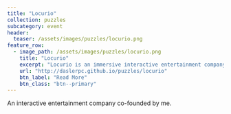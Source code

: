 ```yaml
---
title: "Locurio"
collection: puzzles
subcategory: event
header: 
  teaser: /assets/images/puzzles/locurio.png
feature_row: 
  - image_path: /assets/images/puzzles/locurio.png
    title: "Locurio"
    excerpt: "Locurio is an immersive interactive entertainment company that I cofounded whose debut experience, an escape room called The Vanished Act, has led to multiple awards and quickly distinguished Locurio as the #1 escape room company in Seattle."
    url: "http://daslerpc.github.io/puzzles/locurio"
    btn_label: "Read More"
    btn_class: "btn--primary"
---
```


An interactive entertainment company co-founded by me.